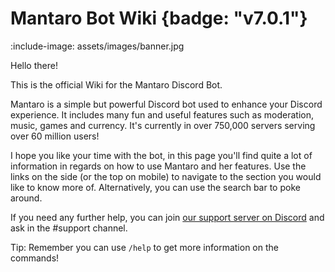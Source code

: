 # Mantaro Bot Wiki {badge: "v7.0.1"}

:include-image: assets/images/banner.jpg 

Hello there!

This is the official Wiki for the Mantaro Discord Bot. 
 
Mantaro is a simple but powerful Discord bot used to enhance your Discord experience. It includes many fun and useful features such as moderation, music, games and currency. It's currently in over 750,000 servers serving over 60 million users!

I hope you like your time with the bot, in this page you'll find quite a lot of information in regards on how to use Mantaro and her features.
Use the links on the side (or the top on mobile) to navigate to the section you would like to know more of. Alternatively, you can use the search bar to poke around.

If you need any further help, you can join [our support server on Discord](https://support.mantaro.site) and ask in the #support channel.

Tip: Remember you can use `/help` to get more information on the commands!

